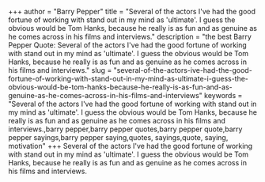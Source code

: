 +++
author = "Barry Pepper"
title = "Several of the actors I've had the good fortune of working with stand out in my mind as 'ultimate'. I guess the obvious would be Tom Hanks, because he really is as fun and as genuine as he comes across in his films and interviews."
description = "the best Barry Pepper Quote: Several of the actors I've had the good fortune of working with stand out in my mind as 'ultimate'. I guess the obvious would be Tom Hanks, because he really is as fun and as genuine as he comes across in his films and interviews."
slug = "several-of-the-actors-ive-had-the-good-fortune-of-working-with-stand-out-in-my-mind-as-ultimate-i-guess-the-obvious-would-be-tom-hanks-because-he-really-is-as-fun-and-as-genuine-as-he-comes-across-in-his-films-and-interviews"
keywords = "Several of the actors I've had the good fortune of working with stand out in my mind as 'ultimate'. I guess the obvious would be Tom Hanks, because he really is as fun and as genuine as he comes across in his films and interviews.,barry pepper,barry pepper quotes,barry pepper quote,barry pepper sayings,barry pepper saying,quotes, sayings,quote, saying, motivation"
+++
Several of the actors I've had the good fortune of working with stand out in my mind as 'ultimate'. I guess the obvious would be Tom Hanks, because he really is as fun and as genuine as he comes across in his films and interviews.
